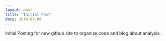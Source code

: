 ```yaml
---
layout: post
title: "Initial Post"
date: 2018-07-09
---
```

Initial Posting for new github site to organize code and blog about analysis.
